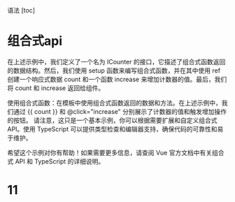 语法
[toc]

# 组合式api
<template>
  <div>
    <p>{{ count }}</p>
    <button @click="increase">Increase</button>
  </div>
</template>

<script lang="ts">
import { ref } from 'vue';

interface ICounter {
  count: number;
  increase: () => void;
}

export default {
  setup(): ICounter {
    const count = ref(0);

    const increase = () => {
      count.value++;
    };

    return {
      count,
      increase,
    };
  },
};
</script>
在上述示例中，我们定义了一个名为 ICounter 的接口，它描述了组合式函数返回的数据结构。然后，我们使用 setup 函数来编写组合式函数，并在其中使用 ref 创建一个响应式数据 count 和一个函数 increase 来增加计数器的值。最后，我们将 count 和 increase 返回给组件。

使用组合式函数：在模板中使用组合式函数返回的数据和方法。在上述示例中，我们通过 {{ count }} 和 @click="increase" 分别展示了计数器的值和触发增加操作的按钮。
请注意，这只是一个基本示例，你可以根据需要扩展和自定义组合式 API。使用 TypeScript 可以提供类型检查和编辑器支持，确保代码的可靠性和易于维护。

希望这个示例对你有帮助！如果需要更多信息，请查阅 Vue 官方文档中有关组合式 API 和 TypeScript 的详细说明。

# 11
